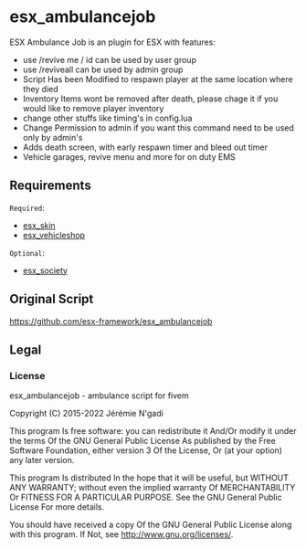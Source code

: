 # esx_ambulancejob

ESX Ambulance Job is an plugin for ESX with features:

- use /revive me / id can be used by user group
- use /reviveall can be used by admin group
- Script Has been Modified to respawn player at the same location where they died
- Inventory Items wont be removed after death, please chage it if you would like to remove player inventory
- change other stuffs like timing's in config.lua
- Change Permission to admin if you want this command need to be used only by admin's
- Adds death screen, with early respawn timer and bleed out timer
- Vehicle garages, revive menu and more for on duty EMS

## Requirements

`Required`:

- [esx_skin](https://github.com/esx-framework/esx-legacy/tree/main/%5Besx%5D/esx_skin)
- [esx_vehicleshop](https://github.com/esx-framework/esx-legacy/tree/main/%5Besx_addons%5D/esx_vehicleshop)

`Optional`:

- [esx_society](https://github.com/esx-framework/esx-legacy/tree/main/%5Besx_addons%5D/esx_society)



## Original Script
   https://github.com/esx-framework/esx_ambulancejob

## Legal
### License

esx_ambulancejob - ambulance script for fivem

Copyright (C) 2015-2022 Jérémie N'gadi

This program Is free software: you can redistribute it And/Or modify it under the terms Of the GNU General Public License As published by the Free Software Foundation, either version 3 Of the License, Or (at your option) any later version.

This program Is distributed In the hope that it will be useful, but WITHOUT ANY WARRANTY; without even the implied warranty Of MERCHANTABILITY Or FITNESS FOR A PARTICULAR PURPOSE. See the GNU General Public License For more details.

You should have received a copy Of the GNU General Public License along with this program. If Not, see http://www.gnu.org/licenses/.
